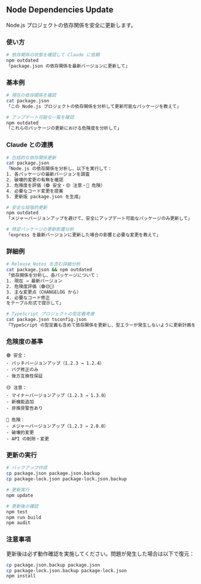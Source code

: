 ## Node Dependencies Update

Node.js プロジェクトの依存関係を安全に更新します。

### 使い方

```bash
# 依存関係の状態を確認して Claude に依頼
npm outdated
「package.json の依存関係を最新バージョンに更新して」
```

### 基本例

```bash
# 現在の依存関係を確認
cat package.json
「この Node.js プロジェクトの依存関係を分析して更新可能なパッケージを教えて」

# アップデート可能な一覧を確認
npm outdated
「これらのパッケージの更新における危険度を分析して」
```

### Claude との連携

```bash
# 包括的な依存関係更新
cat package.json
「Node.js の依存関係を分析し、以下を実行して：
1. 各パッケージの最新バージョンを調査
2. 破壊的変更の有無を確認
3. 危険度を評価（🟢 安全・🟡 注意・🔴 危険）
4. 必要なコード変更を提案
5. 更新版 package.json を生成」

# 安全な段階的更新
npm outdated
「メジャーバージョンアップを避けて、安全にアップデート可能なパッケージのみ更新して」

# 特定パッケージの更新影響分析
「express を最新バージョンに更新した場合の影響と必要な変更を教えて」
```

### 詳細例

```bash
# Release Notes を含む詳細分析
cat package.json && npm outdated
「依存関係を分析し、各パッケージについて：
1. 現在 → 最新バージョン
2. 危険度評価（🟢🟡🔴）
3. 主な変更点（CHANGELOG から）
4. 必要なコード修正
をテーブル形式で提示して」

# TypeScript プロジェクトの型定義考慮
cat package.json tsconfig.json
「TypeScript の型定義も含めて依存関係を更新し、型エラーが発生しないように更新計画を立てて」
```

### 危険度の基準

```
🟢 安全：
- パッチバージョンアップ（1.2.3 → 1.2.4）
- バグ修正のみ
- 後方互換性保証

🟡 注意：
- マイナーバージョンアップ（1.2.3 → 1.3.0）
- 新機能追加
- 非推奨警告あり

🔴 危険：
- メジャーバージョンアップ（1.2.3 → 2.0.0）
- 破壊的変更
- API の削除・変更
```

### 更新の実行

```bash
# バックアップ作成
cp package.json package.json.backup
cp package-lock.json package-lock.json.backup

# 更新実行
npm update

# 更新後の確認
npm test
npm run build
npm audit
```

### 注意事項

更新後は必ず動作確認を実施してください。問題が発生した場合は以下で復元：

```bash
cp package.json.backup package.json
cp package-lock.json.backup package-lock.json
npm install
```